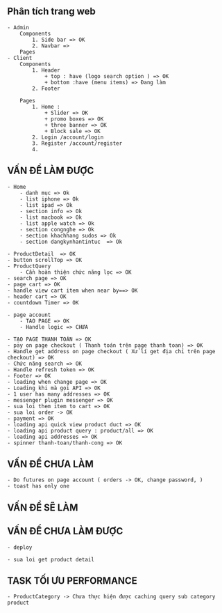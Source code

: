 ## Phân tích trang web

    - Admin
        Components
            1. Side bar => OK
            2. Navbar =>
        Pages
    - Client
        Components
            1. Header 
                + top : have (logo search option ) => OK
                + bottom :have (menu items) => Đang làm 
            2. Footer
            
        Pages
            1. Home :
                + Slider => OK
                + promo boxes => OK
                + three banner => OK
                + Block sale => OK
            2. Login /account/login
            3. Register /account/register
            4.


## VẤN ĐỀ LÀM ĐƯỢC
    - Home 
        - danh mục => Ok
        - list iphone => Ok
        - list ipad => Ok
        - section info => Ok
        - list macbook => Ok
        - list apple watch => Ok
        - section congnghe => Ok
        - section khachhang sudos => Ok
        - section dangkynhantintuc  => Ok

    - ProductDetail  => OK
    - button scrollTop => OK
    - ProductQuery
        - Cần hoàn thiện chức năng lọc => OK
    - search page => OK
    - page cart => OK
    - handle view cart item when near by==> OK
    - header cart => OK
    - countdown Timer => OK

    - page account 
        - TAO PAGE => OK
        - Handle logic => CHƯA

    - TẠO PAGE THANH TOÁN => OK
    - pay on page checkout ( Thanh toán trên page thanh toan) => OK
    - Handle get address on page checkout ( Xử lí get địa chỉ trên page checkout) => OK
    - Chức năng search => OK
    - Handle refresh token => OK
    - Footer => OK
    - loading when change page => OK
    - Loading khi mà gọi API => OK
    - 1 user has many addresses => OK
    - messenger plugin messenger => OK
    - sua loi them item to cart => OK
    - sua loi order -> OK
    - payment => OK
    - loading api quick view product duct => OK
    - loading api product query : product/all => OK
    - loading api addresses => OK
    - spinner thanh-toan/thanh-cong => OK
## VẤN ĐỀ CHƯA LÀM
    - Do futures on page account ( orders -> OK, change password, )
    - toast has only one


## VẤN ĐỀ SẼ LÀM    
## VẤN ĐỀ CHƯA LÀM ĐƯỢC
    - deploy

    - sua loi get product detail 

## TASK TỐI ƯU PERFORMANCE
    - ProductCategory -> Chưa thực hiện được caching query sub category product

